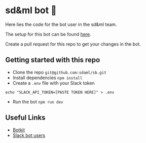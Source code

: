 # sd&ml bot 🤖

Here lies the code for the bot user in the sd&ml team.

The setup for this bot can be found [here](http://bot.sdaml.club).

Create a pull request for this repo to get your changes in the bot.

## Getting started with this repo

- Clone the repo `git@github.com:sdaml/sb.git`
- Install dependencies `npm install`
- Create a `.env` file with your Slack token

`echo "SLACK_API_TOKEN=[PASTE TOKEN HERE]" > .env`

- Run the bot `npm run dev`

## Useful Links

- [Botkit](https://github.com/howdyai/botkit)
- [Slack bot users](https://api.slack.com/bot-users)
